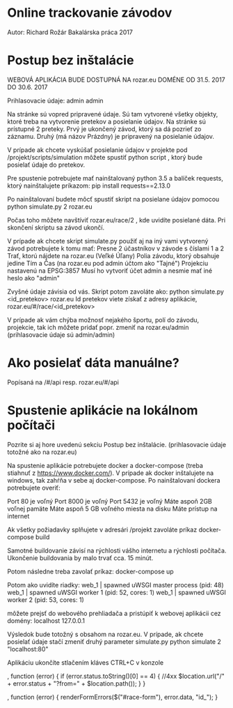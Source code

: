 Online trackovanie závodov
==========================
Autor: Richard Rožár
Bakalárska práca 2017



Postup bez inštalácie
=====================

WEBOVÁ APLIKÁCIA BUDE DOSTUPNÁ NA rozar.eu DOMÉNE OD 31.5. 2017 DO 30.6. 2017

Prihlasovacie údaje:
admin
admin

Na stránke sú vopred pripravené údaje. Sú tam vytvorené všetky objekty, ktoré treba na vytvorenie pretekov a posielanie
údajov. Na stránke sú prístupné 2 preteky. Prvý je ukončený závod, ktorý sa dá pozrieť zo záznamu. Druhý
(má názov Prázdny) je pripravený na posielanie údajov.

V prípade ak chcete vyskúšať posielanie údajov v projekte pod /projekt/scripts/simulation môžete spustiť python script
, ktorý bude posielať údaje do pretekov.

Pre spustenie potrebujete mať nainštalovaný python 3.5 a balíček requests, ktorý nainštalujete príkazom:
pip install requests==2.13.0

Po nainštalovaní budete môcť spustiť skript na posielane údajov pomocou
python simulate.py 2 rozar.eu

Počas toho môžete navštíviť rozar.eu/race/2 , kde uvidíte posielané dáta. Pri skončení skriptu sa závod ukončí.

V prípade ak chcete skript simulate.py použiť aj na iný vami vytvorený závod potrebujete k tomu mať:
Presne 2 účastníkov v závode s číslami 1 a 2
Trať, ktorú nájdete na rozar.eu (Veľké Úľany)
Polia závodu, ktorý obsahuje jedine Tím a Čas (na rozar.eu pod admin účtom ako "Tajné")
Projekciu nastavenú na EPSG:3857
Musí ho vytvoriť účet admin a nesmie mať iné heslo ako "admin"

Zvyšné údaje závisia od vás. Skript potom zavoláte ako:
python simulate.py <id_pretekov> rozar.eu
Id pretekov viete získať z adresy aplikácie, rozar.eu/#/race/<id_pretekov>

V prípade ak vám chýba možnosť nejakého športu, polí do závodu, projekcie, tak ich môžete
pridať popr. zmeniť na rozar.eu/admin (prihlasovacie údaje sú admin/admin)



Ako posielať dáta manuálne?
===========================
Popísaná na <domena>/#/api resp. rozar.eu/#/api



Spustenie aplikácie na lokálnom počítači
========================================
Pozrite si aj hore uvedenú sekciu Postup bez inštalácie. (prihlasovacie údaje totožné ako na rozar.eu)

Na spustenie aplikácie potrebujete docker a docker-compose (treba stiahnuť z https://www.docker.com/). V prípade ak
docker inštalujete na windows, tak zahŕňa v sebe aj docker-compose. Po nainštalovaní dockera potrebujete overiť:

Port 80 je voľný
Port 8000 je voľný
Port 5432 je voľný
Máte aspoň 2GB voľnej pamäte
Máte aspoň 5 GB voľného miesta na disku
Máte prístup na internet

Ak všetky požiadavky splňujete v adresári /projekt zavoláte príkaz
docker-compose build

Samotné buildovanie závisí na rýchlosti vášho internetu a rýchlosti počítača. Ukončenie buildovania by malo trvať
cca. 15 minút.

Potom následne treba zavolať príkaz:
docker-compose up

Potom ako uvidíte riadky:
web_1      | spawned uWSGI master process (pid: 48)
web_1      | spawned uWSGI worker 1 (pid: 52, cores: 1)
web_1      | spawned uWSGI worker 2 (pid: 53, cores: 1)

môžete prejsť do webového prehliadača a pristúpiť k webovej aplikácii cez domény:
localhost
127.0.0.1

Výsledok bude totožný s obsahom na rozar.eu. V prípade, ak chcete posielať údaje stačí zmeniť druhý parameter simulate.py
python simulate 2 "localhost:80"

Aplikáciu ukončíte stlačením kláves CTRL+C v konzole

, function (error) {
            if (error.status.toString()[0] == 4) { //4xx
                $location.url("/" + error.status + "?from=" + $location.path());
            }
        }

, function (error) {
                renderFormErrors($("#race-form"), error.data, "id_");
            }